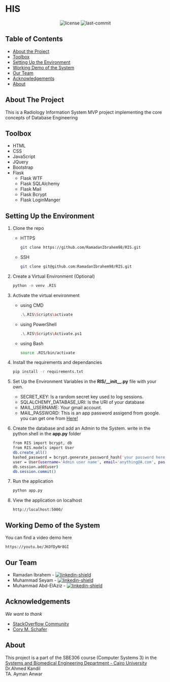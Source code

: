 ﻿# HIS

<p align="center">
  <img src="https://img.shields.io/github/license/RamadanIbrahem98/RIS?style=plastic&logo=appveyor&color=blue" alt="license" />
  <img src="https://img.shields.io/github/last-commit/RamadanIbrahem98/RIS?style=plastic&logo=appveyor" alt="last-commit" />
</p>

## Table of Contents

* [About the Project](#about-the-project)
* [Toolbox](#toolbox)
* [Setting Up the Environment](#setting-up-the-environment)
* [Working Demo of the System](#working-demo-of-the-system)
* [Our Team](#our-team)
* [Acknowledgements](#acknowledgements)
* [About](#about)

## About The Project
This is a Radiology Information System MVP project implementing the core concepts of Database Engineering

## Toolbox

* HTML
* CSS
* JavaScript
* JQuery
* Bootstrap
* Flask
    * Flask WTF
    * Flask SQLAlchemy
    * Flask Mail
    * Flask Bcrypt
    * Flask LoginManger

## Setting Up the Environment
1. Clone the repo
    - HTTPS
        ```sh
        git clone https://github.com/RamadanIbrahem98/RIS.git
        ```
    - SSH
        ```sh
        git clone git@github.com:RamadanIbrahem98/RIS.git
        ```
1. Create a Virtual Environment (Optional)
    ```sh
    python -m venv .RIS
    ```
1. Activate the virtual environment 
    - using CMD
        ```sh
        .\.RIS\Scripts\activate
        ```
    - using PowerShell
        ```sh
        .\.RIS\Scripts\Activate.ps1
        ```
    - using Bash
        ```sh
        source .RIS/bin/activate
        ```

1. Install the requirements and dependancies
    ```sh
    pip install -r requirements.txt
    ```
1. Set Up the Environment Variables in the **RIS/\_\_init\_\_.py** file with your own.
    * SECRET_KEY: Is a random secret key used to log sessions.
    * SQLALCHEMY_DATABASE_URI: Is the URI of your database
    * MAIL_USERNAME: Your gmail account.
    * MAIL_PASSWORD: This is an app password assigend from google. you can get one from [Here!](https://security.google.com/settings/security/apppasswords)

1. Create the database and add an Admin to the System. write in the python shell in the **app.py** folder
    ```sh
    from RIS import bcrypt, db
    from RIS.models import User
    db.create_all()
    hashed_password = bcrypt.generate_password_hash('your password here').decode('utf-8')
    user = User(username='Admin user name', email='anything@A.com', password=hashed_password)
    db.session.add(user)
    db.session.commit()
    ```

1. Run the application
    ```sh
    python app.py
    ```
1. View the application on localhost
    ```
    http://localhost:5000/
    ```
## Working Demo of the System

You can find a video demo here

```
https://youtu.be/JKOfDyNr8GI
```

## Our Team

* Ramadan Ibrahem - [![linkedin-shield]](https://www.linkedin.com/in/ramadanibrahem/)
* Muhammad Seyam - [![linkedin-shield]](https://www.linkedin.com/in/mohamed-seyam-91b3b81b7/)
* Muhammad Abd-ElAziz - [![linkedin-shield]](https://www.linkedin.com/in/mohamed-ahmed-abdelaziz)

## Acknowledgements

*We want to thank*
* [StackOverflow Community](https://stackoverflow.com)
* [Cory M. Schafer](https://www.youtube.com/user/schafer5)

## About
This project is a part of the SBE306 course (Computer Systems 3) in the [Systems and Biomedical Engineering Department - Cairo University](http://bmes.cufe.edu.eg/)\
Dr.Ahmed Kandil\
TA. Ayman Anwar


[linkedin-shield]: https://img.shields.io/badge/-LinkedIn-black.svg?style=flat-square&logo=linkedin&colorB=555
